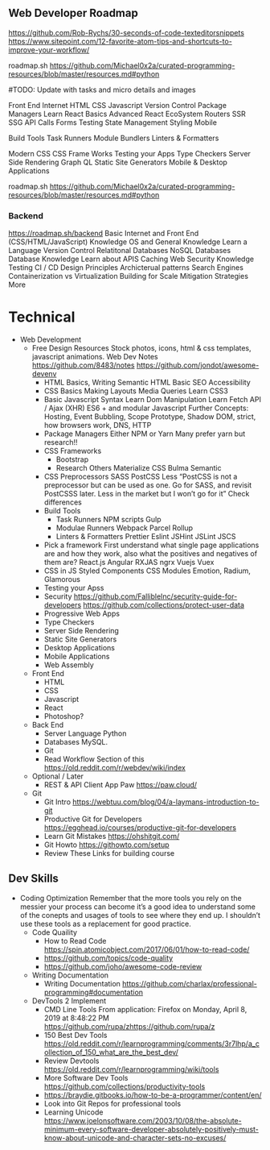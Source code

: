 ## Web Developer Roadmap
https://github.com/Rob-Rychs/30-seconds-of-code-texteditorsnippets
https://www.sitepoint.com/12-favorite-atom-tips-and-shortcuts-to-improve-your-workflow/

roadmap.sh
https://github.com/Michael0x2a/curated-programming-resources/blob/master/resources.md#python

#TODO: Update with tasks and micro details and images

Front End
Internet
HTML
CSS
Javascript
Version Control
Package Managers
Learn React
Basics
Advanced React
EcoSystem
Routers
SSR
SSG
API Calls
Forms
Testing
State Management
Styling
Mobile

Build Tools
Task Runners
Module Bundlers
Linters & Formatters

Modern CSS
CSS Frame Works
Testing your Apps
Type Checkers
Server Side Rendering
Graph QL
Static Site Generators
Mobile & Desktop Applications

roadmap.sh
https://github.com/Michael0x2a/curated-programming-resources/blob/master/resources.md#python

### Backend

https://roadmap.sh/backend
Basic Internet and Front End (CSS/HTML/JavaScript) Knowledge
OS and General Knowledge
Learn a Language
Version Control
Relatitonal Databases
NoSQL Databases
Database Knowledge
Learn about APIS
Caching
Web Security Knowledge
Testing
CI / CD
Design Principles
Archicterual patterns
Search Engines
Containerization vs Virtualization
Building for Scale
Mitigation Strategies
More

# Technical

- Web Development 
	- Free Design Resources 
		Stock photos, icons, html & css templates, javascript animations.
		Web Dev Notes <https://github.com/8483/notes>
		https://github.com/jondot/awesome-devenv 
		- HTML 
			Basics, 
			Writing Semantic HTML
			Basic SEO
			Accessibility
		- CSS 
			Basics
			Making Layouts
			Media Queries
			Learn CSS3
		- Basic Javascript 
			Syntax
			Learn Dom Manipulation
			Learn Fetch API / Ajax (XHR)
			ES6 + and modular Javascript
			Further Concepts:
			Hosting, Event Bubbling, Scope Prototype, Shadow DOM, strict, how browsers work, DNS, HTTP
		- Package Managers 
			Either NPM or Yarn
			Many prefer yarn but research!!
		- CSS Frameworks 
			- Bootstrap 
			- Research Others 
				Materialize CSS
				Bulma
				Semantic
		- CSS Preprocessors 
			SASS
			PostCSS
			Less
			“PostCSS is not a preprocessor but can be used as one. Go for SASS, and revisit PostCSSS later. Less in the market but I won’t go for it” 
			Check differences
		- Build Tools 
			- Task Runners 
				NPM scripts
				Gulp
			- Modulae Runners
				Webpack
				Parcel
				Rollup
			- Linters & Formatters 
				Prettier
				Eslint
				JSHint
				JSLint
				JSCS
		- Pick a framework 
			First understand what single page applications are and how they work, also what the positives and negatives of them are?
			React.js
			Angular 
				RXJAS
				ngrx
			Vuejs
				Vuex
		- CSS in JS 
			Styled Components
			CSS Modules
			Emotion, Radium, Glamorous
		- Testing your Apss 
		- Security 
			https://github.com/FallibleInc/security-guide-for-developers
			https://github.com/collections/protect-user-data
		- Progressive Web Apps 
		- Type Checkers 
		- Server Side Rendering 
		- Static Site Generators 
		- Desktop Applications 
		- Mobile Applications 
		- Web Assembly 
	- Front End 
		- HTML  
		- CSS 
		- Javascript 
		- React 
		- Photoshop? 
	- Back End 
		- Server Language 
			Python
		- Databases 
			MySQL.
		- Git 
		- Read Workflow Section of this 
			https://old.reddit.com/r/webdev/wiki/index
	- Optional / Later 
		- REST & API Client App Paw 
			https://paw.cloud/
	- Git 
		- Git Intro 
			https://webtuu.com/blog/04/a-laymans-introduction-to-git
		- Productive Git for Developers 
			https://egghead.io/courses/productive-git-for-developers
		- Learn Git Mistakes 
			https://ohshitgit.com/
		- Git Howto 
			https://githowto.com/setup
		- Review These Links for building course 
	


## Dev Skills

- Coding Optimization 
	Remember that the more tools you rely on the messier your process can become it’s a good idea to understand some of the conepts and usages of tools to see where they end up.
	I shouldn’t use these tools as a replacement for good practice.
	- Code Quaility 
		- How to Read Code 
			https://spin.atomicobject.com/2017/06/01/how-to-read-code/
		- https://github.com/topics/code-quality 
		- https://github.com/joho/awesome-code-review 
	- Writing Documentation 
		- Writing Documentation 
			https://github.com/charlax/professional-programming#documentation
	- DevTools 2 Implement 
		- CMD Line Tools 
			From application: Firefox on Monday, April 8, 2019 at 8:48:22 PM
			https://github.com/rupa/zhttps://github.com/rupa/z
		- 150 Best Dev Tools 
			https://old.reddit.com/r/learnprogramming/comments/3r7lhp/a_collection_of_150_what_are_the_best_dev/
		- Review Devtools 
			https://old.reddit.com/r/learnprogramming/wiki/tools
		- More Software Dev Tools 
			https://github.com/collections/productivity-tools
		- https://braydie.gitbooks.io/how-to-be-a-programmer/content/en/ 
		- Look into Git Repos for professional tools 
		- Learning Unicode 
			https://www.joelonsoftware.com/2003/10/08/the-absolute-minimum-every-software-developer-absolutely-positively-must-know-about-unicode-and-character-sets-no-excuses/